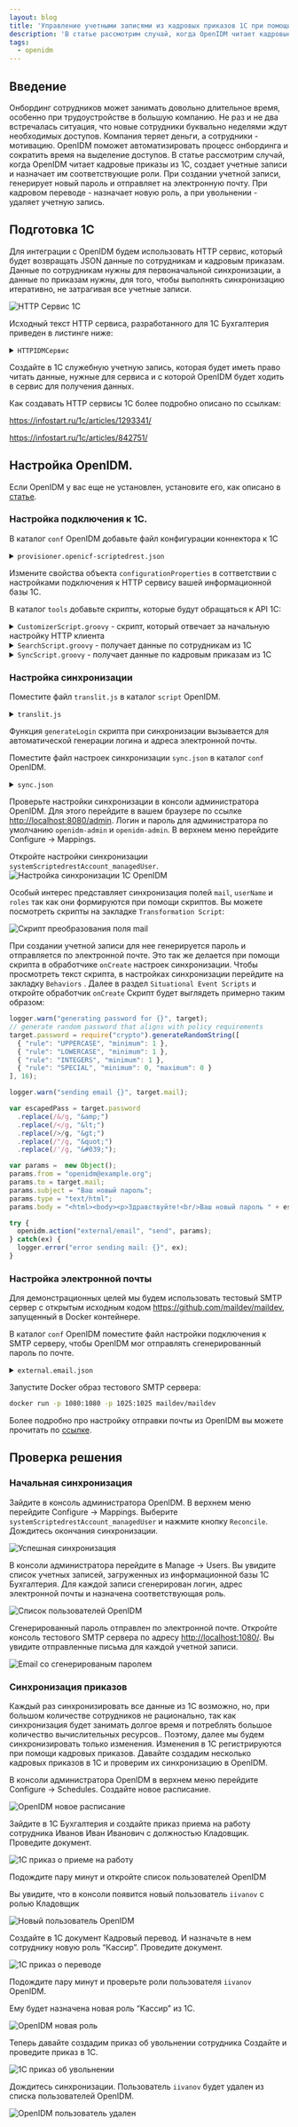 ```yaml
---
layout: blog
title: 'Управление учетными записями из кадровых приказов 1C при помощи OpenIDM'
description: 'В статье рассмотрим случай, когда OpenIDM читает кадровые приказы из 1С, создает учетные записи, назначает им соответствующие роли, а так же удаляет учетные записи при поступлении из 1С соотвествующего кадрового приказа'
tags: 
  - openidm
---
```


## Введение

Онбординг сотрудников может занимать довольно длительное время, особенно при трудоустройстве в большую компанию. Не раз и не два встречалась ситуация, что новые сотрудники буквально неделями ждут необходимых доступов. Компания теряет деньги, а сотрудники - мотивацию. OpenIDM поможет автоматизировать процесс онбординга и сократить время на выделение доступов. В статье рассмотрим случай, когда OpenIDM читает кадровые приказы из 1С, создает учетные записи и назначает им соответствующие роли. При создании учетной записи, генерирует новый пароль и отправляет на электронную почту. При кадровом переводе - назначает новую роль, а при увольнении - удаляет учетную запись. 

## Подготовка 1С

Для интеграции с OpenIDM будем использовать HTTP сервис, который будет возвращать JSON данные по сотрудникам и кадровым приказам. Данные по сотрудникам нужны для первоначальной синхронизации, а данные по приказам нужны, для того, чтобы выполнять синхронизацию итеративно, не затрагивая все учетные записи.

![HTTP Сервис 1С](https://raw.githubusercontent.com/wiki/3A-Systems/OpenIDM/images/openidm-1c-sync/0-1c-http-service.png)

Исходный текст HTTP сервиса, разработанного для 1С Бухгалтерия приведен в листинге ниже:
<details>

<summary><code>HTTPIDMСервис</code></summary>
<div markdown=1>

```
    Функция ШаблонURLСотрудникиПолучить(Запрос) 
    	Массив = ПолучитьСписокСотрудниковНаТекущуюДату();
    	СтрокаJSON = ПолучитьJSON(Массив);
    	
    	Ответ = ПолучитьHTTPСервисОтвет();
    	Ответ.УстановитьТелоИзСтроки(СтрокаJSON);
    	
    	Возврат Ответ;
    КонецФункции
    
    Функция ШаблонURLПриказыПолучить(Запрос)  
    	getLatest = Запрос.ПараметрыЗапроса.Получить("getLatest");
    	ПолучитьПоследнийПриказ = getLatest = "true";
    	date = Запрос.ПараметрыЗапроса.Получить("date");
    	ДатаПоследнегоПриказа = Дата("00010101");
    	Если ЗначениеЗаполнено(date) Тогда
    		ДатаПоследнегоПриказа = ПрочитатьДатуJSON(date, ФорматДатыJSON.ISO);	
    	КонецЕсли;
    	                          
    	Массив = ПолучитьСписокПриказов(ПолучитьПоследнийПриказ, ДатаПоследнегоПриказа);
    	СтрокаJSON = ПолучитьJSON(Массив);
    	
    	Ответ = ПолучитьHTTPСервисОтвет();
    	Ответ.УстановитьТелоИзСтроки(СтрокаJSON);
    	
    	Возврат Ответ;
    КонецФункции        
    
    Функция ПолучитьСписокПриказов(ПолучитьПоследнийПриказ, ДатаПоследнегоПриказа) 
    	Запрос = Новый Запрос;                  
    	Лимит = "";
    	Порядок = "";
    	Если ПолучитьПоследнийПриказ Тогда
    		Лимит = " ПЕРВЫЕ 1 ";
    		Порядок = "УБЫВ";
    	КонецЕсли;
    	
    	Запрос.Текст = "ВЫБРАТЬ РАЗРЕШЕННЫЕ " + Лимит + "
    	               |	КадроваяИсторияСотрудников.Период КАК Период,
    	               |	КадроваяИсторияСотрудников.Регистратор КАК Регистратор,
    							   |	КадроваяИсторияСотрудников.ВидСобытия КАК ВидСобытия,
    	               |	КадроваяИсторияСотрудников.Сотрудник.Ссылка КАК СотрудникСсылка,
    	               |	КадроваяИсторияСотрудников.ФизическоеЛицо.Фамилия КАК ФизическоеЛицоФамилия,
    	               |	КадроваяИсторияСотрудников.ФизическоеЛицо.Имя КАК ФизическоеЛицоИмя,
    	               |	КадроваяИсторияСотрудников.ФизическоеЛицо.Отчество КАК ФизическоеЛицоОтчество,
    	               |	КадроваяИсторияСотрудников.Должность КАК Должность
    	               |ИЗ
    	               |	РегистрСведений.КадроваяИсторияСотрудников КАК КадроваяИсторияСотрудников
    							   |ГДЕ    
    							   | Период > &МаксДата
    							   |
    	               |УПОРЯДОЧИТЬ ПО
    	               |	Период " + Порядок;
    	Запрос.Параметры.Вставить("МаксДата", ДатаПоследнегоПриказа);
    	
    	Выборка = Запрос.Выполнить().Выбрать();
        Массив = Новый Массив;
    	Пока Выборка.Следующий() Цикл
    		Структура = Новый Структура("date, type, user, newPosition");
    		Структура.date = Выборка.Период;
    		Структура.type = Строка(Выборка.ВидСобытия);
    		
    		СтруктураПользователь = Новый Структура("uid, name, surname, patronymic");
    		СтруктураПользователь.uid = Строка(Выборка.СотрудникСсылка.УникальныйИдентификатор());  
    		СтруктураПользователь.name = Выборка.ФизическоеЛицоИмя;  
    		СтруктураПользователь.surname = Выборка.ФизическоеЛицоФамилия;  
    		СтруктураПользователь.patronymic = Выборка.ФизическоеЛицоОтчество; 
    		
    		Структура.user = СтруктураПользователь;
    		
    		Если ЗначениеЗаполнено(Выборка.Должность) Тогда
    			Структура.newPosition = Выборка.Должность.Наименование;  
    		Иначе
    			Структура.newPosition = "";  	
    		КонецЕсли;
    		
    		Массив.Добавить(Структура);
    	КонецЦикла;
    	Возврат Массив;	
    
    КонецФункции
    
    Функция ПолучитьСписокСотрудниковНаТекущуюДату() 
    	Запрос = Новый Запрос;
    	Запрос.Текст = "ВЫБРАТЬ РАЗРЕШЕННЫЕ
    	               |	СправочникСотрудники.Ссылка КАК Ссылка,
    	               |	СправочникСотрудники.Код КАК Код,
    	               |	СправочникСотрудники.Наименование КАК Наименование,
    	               |	СправочникСотрудники.ФизическоеЛицо КАК ФизическоеЛицо,
    	               |	СправочникСотрудники.ФизическоеЛицо.Фамилия КАК ФизическоеЛицоФамилия,
    	               |	СправочникСотрудники.ФизическоеЛицо.Имя КАК ФизическоеЛицоИмя,
    	               |	СправочникСотрудники.ФизическоеЛицо.Отчество КАК ФизическоеЛицоОтчество,
    	               |	СправочникСотрудники.ГоловнаяОрганизация КАК ГоловнаяОрганизация,
    	               |	ЕСТЬNULL(КадроваяИсторияСотрудниковИнтервальный.Подразделение, ЗНАЧЕНИЕ(Справочник.ПодразделенияОрганизаций.ПустаяСсылка)) КАК ТекущееПодразделение,
    	               |	ЕСТЬNULL(КадроваяИсторияСотрудниковИнтервальный.Должность, ЗНАЧЕНИЕ(Справочник.Должности.ПустаяСсылка)) КАК ТекущаяДолжность
    	               |ИЗ
    	               |	Справочник.Сотрудники КАК СправочникСотрудники
    	               |		ЛЕВОЕ СОЕДИНЕНИЕ РегистрСведений.КадроваяИсторияСотрудниковИнтервальный КАК КадроваяИсторияСотрудниковИнтервальный
    	               |		ПО СправочникСотрудники.Ссылка = КадроваяИсторияСотрудниковИнтервальный.Сотрудник
    	               |			И (КадроваяИсторияСотрудниковИнтервальный.ДатаНачала В
    	               |				(ВЫБРАТЬ
    	               |					МАКСИМУМ(Т.ДатаНачала)
    	               |				ИЗ
    	               |					РегистрСведений.КадроваяИсторияСотрудниковИнтервальный КАК Т
    	               |				ГДЕ
    	               |					СправочникСотрудники.Ссылка = Т.Сотрудник
    	               |					И &МаксимальнаяДатаНачалоДня МЕЖДУ Т.ДатаНачала И Т.ДатаОкончания))
    	               |ГДЕ
    								 |	СправочникСотрудники.ПометкаУдаления = ЛОЖЬ";
    	Запрос.Параметры.Вставить("МаксимальнаяДатаНачалоДня", ТекущаяДата());
    	
    	Выборка = Запрос.Выполнить().Выбрать(); 
    	Массив = Новый Массив;
    	Пока Выборка.Следующий() Цикл
    		Структура = Новый Структура("uid, name, surname, patronymic, position");
    		Структура.uid = Строка(Выборка.Ссылка.УникальныйИдентификатор());  
    		Структура.name = Выборка.ФизическоеЛицоИмя;  
    		Структура.surname = Выборка.ФизическоеЛицоФамилия;  
    		Структура.patronymic = Выборка.ФизическоеЛицоОтчество;  
    		Если ЗначениеЗаполнено(Выборка.ТекущаяДолжность) Тогда
    			Структура.position = Выборка.ТекущаяДолжность.Наименование;  
    		Иначе
    			Структура.position = "";  	
    		КонецЕсли;
    		
    		Массив.Добавить(Структура);
    	КонецЦикла;
    	Возврат Массив;	
    КонецФункции      
    
    Функция ПолучитьJSON(Данные)
    	ЗаписьJSON = Новый ЗаписьJSON;
    	ЗаписьJSON.УстановитьСтроку();  
    	ЗаписатьJSON(ЗаписьJSON, Данные); 
    	Возврат ЗаписьJSON.Закрыть();
    КонецФункции
    
    Функция ПолучитьHTTPСервисОтвет()  
    	Ответ = Новый HTTPСервисОтвет(200);   
    	Ответ.Заголовки.Вставить("Content-Type","application/json; charset=utf-8");
    	Возврат Ответ;
    КонецФункции
```
</div>
</details>

Создайте в 1С служебную учетную запись, которая будет иметь право читать данные, нужные для сервиса и с которой OpenIDM будет ходить в сервис для получения данных.

Как создавать HTTP сервисы 1С более подробно описано по ссылкам:

https://infostart.ru/1c/articles/1293341/

https://infostart.ru/1c/articles/842751/

## Настройка OpenIDM.

Если OpenIDM у вас еще не установлен, установите его, как описано в [статье](https://www.3a-systems.ru/blog/2024-08-06-identity-management-and-openidm-intro#%D0%B7%D0%B0%D0%B3%D1%80%D1%83%D0%B7%D0%BA%D0%B0-%D0%B8-%D0%B7%D0%B0%D0%BF%D1%83%D1%81%D0%BA-openidm). 

### Настройка подключения к 1С.

В каталог `conf` OpenIDM добавьте файл конфигурации коннектора к 1С
<details>

<summary><code>provisioner.openicf-scriptedrest.json</code></summary>
<div markdown=1>
    
```json
    {
        "name" : "scriptedrest",
        "connectorRef" : {
            "connectorHostRef" : "#LOCAL",
            "connectorName" : "org.forgerock.openicf.connectors.scriptedrest.ScriptedRESTConnector",
            "bundleName" : "org.openidentityplatform.openicf.connectors.groovy-connector",
            "bundleVersion" : "[1.4.0.0,2)"
        },
        "poolConfigOption" : {
            "maxObjects" : 10,
            "maxIdle" : 10,
            "maxWait" : 150000,
            "minEvictableIdleTimeMillis" : 120000,
            "minIdle" : 1
        },
        "operationTimeout" : {
            "CREATE" : -1,
            "UPDATE" : -1,
            "DELETE" : -1,
            "TEST" : -1,
            "SCRIPT_ON_CONNECTOR" : -1,
            "SCRIPT_ON_RESOURCE" : -1,
            "GET" : -1,
            "RESOLVEUSERNAME" : -1,
            "AUTHENTICATE" : -1,
            "SEARCH" : -1,
            "VALIDATE" : -1,
            "SYNC" : -1,
            "SCHEMA" : -1
        },
        "resultsHandlerConfig" : {
            "enableNormalizingResultsHandler" : true,
            "enableFilteredResultsHandler" : true,
            "enableCaseInsensitiveFilter" : false,
            "enableAttributesToGetSearchResultsHandler" : true
        },
        "configurationProperties" : {
            "serviceAddress" : "http://localhost:8090",
            "proxyAddress" : null,
            "username" : "idm",
            "password" : "passw0rd",
            "defaultAuthMethod" : "BASIC_PREEMPTIVE",
            "defaultRequestHeaders" : [
                null
            ],
            "defaultContentType" : "application/json",
            "scriptExtensions" : [
                "groovy"
            ],
            "sourceEncoding" : "UTF-8",
            "customizerScriptFileName" : "CustomizerScript.groovy",
            "searchScriptFileName" : "SearchScript.groovy",
            "syncScriptFileName" : "SyncScript.groovy",
            "recompileGroovySource" : false,
            "minimumRecompilationInterval" : 100,
            "debug" : false,
            "verbose" : false,
            "warningLevel" : 1,
            "tolerance" : 10,
            "disabledGlobalASTTransformations" : null,
            "targetDirectory" : null,
            "scriptRoots" : [
                "&{launcher.project.location}/tools"
            ]
        },
        "objectTypes" : {
            "account" : {
                "$schema" : "http://json-schema.org/draft-03/schema",
                "id" : "__ACCOUNT__",
                "type" : "object",
                "nativeType" : "__ACCOUNT__",
                "properties" : {
                    "uid" : {
                        "type" : "string",
                        "nativeName" : "__NAME__",
                        "nativeType" : "string",
                        "flags" : [
                            "NOT_UPDATEABLE",
                            "NOT_CREATEABLE"
                        ]
                    },
                    "name" : {
                        "type" : "string",
                        "nativeName" : "name",
                        "nativeType" : "string",
                        "required" : true
                    },
                    "surname" : {
                        "type" : "string",
                        "nativeName" : "surname",
                        "nativeType" : "string"
                    },
                    "patronymic" : {
                        "type" : "string",
                        "nativeName" : "patronymic",
                        "nativeType" : "string"
                    },
                    "position" : {
                        "type" : "string",
                        "nativeName" : "position",
                        "nativeType" : "string"
                    }
                }
            }
        }
    }
```
</div>
</details>
    

Измените свойства объекта `configurationProperties`  в соттветствии с настройками подключения к HTTP сервису вашей информационной базы 1С.

В каталог `tools` добавьте скрипты, которые будут обращаться к API 1C:

<details>
<summary><code>CustomizerScript.groovy</code> - скрипт, который отвечает за начальную настройку HTTP клиента</summary>
<div markdown=1>
    
```groovy
    import groovyx.net.http.RESTClient
    import groovyx.net.http.StringHashMap
    import org.apache.http.HttpHost
    import org.apache.http.auth.AuthScope
    import org.apache.http.auth.UsernamePasswordCredentials
    import org.apache.http.client.ClientProtocolException
    import org.apache.http.client.CredentialsProvider
    import org.apache.http.client.HttpClient
    import org.apache.http.client.config.RequestConfig
    import org.apache.http.client.protocol.HttpClientContext
    import org.apache.http.conn.routing.HttpRoute
    import org.apache.http.impl.auth.BasicScheme
    import org.apache.http.impl.client.BasicAuthCache
    import org.apache.http.impl.client.BasicCookieStore
    import org.apache.http.impl.client.BasicCredentialsProvider
    import org.apache.http.impl.client.HttpClientBuilder
    import org.apache.http.impl.conn.PoolingHttpClientConnectionManager
    import org.forgerock.openicf.connectors.scriptedrest.ScriptedRESTConfiguration
    import org.forgerock.openicf.connectors.scriptedrest.ScriptedRESTConfiguration.AuthMethod
    import org.identityconnectors.common.security.GuardedString
    
    // must import groovyx.net.http.HTTPBuilder.RequestConfigDelegate
    import groovyx.net.http.HTTPBuilder.RequestConfigDelegate
    
    /**
     * A customizer script defines the custom closures to interact with the default implementation and customize it.
     */
    customize {
        init { HttpClientBuilder builder ->
    
            //SETUP: org.apache.http
            def c = delegate as ScriptedRESTConfiguration
    
            def httpHost = new HttpHost(c.serviceAddress?.host, c.serviceAddress?.port, c.serviceAddress?.scheme);
    
            PoolingHttpClientConnectionManager cm = new PoolingHttpClientConnectionManager();
            // Increase max total connection to 200
            cm.setMaxTotal(200);
            // Increase default max connection per route to 20
            cm.setDefaultMaxPerRoute(20);
            // Increase max connections for httpHost to 50
            cm.setMaxPerRoute(new HttpRoute(httpHost), 50);
    
            builder.setConnectionManager(cm)
    
            // configure timeout on the entire client
            RequestConfig requestConfig = RequestConfig.custom().build();
            builder.setDefaultRequestConfig(requestConfig)
    
            if (c.proxyAddress != null) {
                builder.setProxy(new HttpHost(c.proxyAddress?.host, c.proxyAddress?.port, c.proxyAddress?.scheme));
            }
    
            switch (ScriptedRESTConfiguration.AuthMethod.valueOf(c.defaultAuthMethod)) {
                case ScriptedRESTConfiguration.AuthMethod.BASIC_PREEMPTIVE:
                case ScriptedRESTConfiguration.AuthMethod.BASIC:
                    // It's part of the http client spec to request the resource anonymously
                    // first and respond to the 401 with the Authorization header.
                    final CredentialsProvider credentialsProvider = new BasicCredentialsProvider();
    
                    c.password.access(
                            {
                                credentialsProvider.setCredentials(new AuthScope(httpHost.getHostName(), httpHost.getPort()),
                                        new UsernamePasswordCredentials(c.username, new String(it)));
                            } as GuardedString.Accessor
                    );
    
                    builder.setDefaultCredentialsProvider(credentialsProvider);
                    break;
                case ScriptedRESTConfiguration.AuthMethod.NONE:
                    break;
                default:
                    throw new IllegalArgumentException();
            }
    
            c.propertyBag.put(HttpClientContext.COOKIE_STORE, new BasicCookieStore());
        }
    
        /**
         * This Closure can customize the httpClient and the returning object is injected into the Script Binding.
         */
        decorate { HttpClient httpClient ->
    
            //SETUP: groovyx.net.http
    
            def c = delegate as ScriptedRESTConfiguration
    
            def authCache = null
            if (AuthMethod.valueOf(c.defaultAuthMethod).equals(AuthMethod.BASIC_PREEMPTIVE)){
                authCache = new BasicAuthCache();
                authCache.put(new HttpHost(c.serviceAddress?.host, c.serviceAddress?.port, c.serviceAddress?.scheme), new BasicScheme());
    
            }
    
            def cookieStore = c.propertyBag.get(HttpClientContext.COOKIE_STORE)
    
            RESTClient restClient = new InnerRESTClient(c.serviceAddress, c.defaultContentType, authCache, cookieStore)
    
            Map<Object, Object> defaultRequestHeaders = new StringHashMap<Object>();
            if (null != c.defaultRequestHeaders) {
                c.defaultRequestHeaders.each {
                    if (null != it) {                
                        def kv = it.split('=')
                        assert kv.size() == 2
                        defaultRequestHeaders.put(kv[0], kv[1])
                    }
                }
            }
    
            restClient.setClient(httpClient);
            restClient.setHeaders(defaultRequestHeaders)
    
            // Return with the decorated instance
            return restClient
        }
    
    }
    
    RequestConfigDelegate blank = null;
    
    class InnerRESTClient extends RESTClient {
    
        def authCache = null;
        def cookieStore = null;
    
        InnerRESTClient(Object defaultURI, Object defaultContentType, authCache, cookieStore) throws URISyntaxException {
            super(defaultURI, defaultContentType)
            this.authCache = authCache
            this.cookieStore = cookieStore
        }
    
        @Override
        protected Object doRequest(
                final RequestConfigDelegate delegate) throws ClientProtocolException, IOException {
    
            // Add AuthCache to the execution context
            if (null != authCache) {
                //do Preemptive Auth
                delegate.getContext().setAttribute(HttpClientContext.AUTH_CACHE, authCache);
            }
            // Add AuthCache to the execution context
            if (null != cookieStore) {
                //do Preemptive Auth
                delegate.getContext().setAttribute(HttpClientContext.COOKIE_STORE, cookieStore);
            }
            return super.doRequest(delegate)
        }
    }
```
</div>
</details>
    
<details>
<summary><code>SearchScript.groovy</code> - получает данные по сотрудникам из 1С</summary>
<div markdown=1>
    
```groovy
    
    import groovyx.net.http.RESTClient
    import org.apache.http.client.HttpClient
    import org.forgerock.openicf.connectors.scriptedrest.ScriptedRESTConfiguration
    import org.forgerock.openicf.misc.scriptedcommon.OperationType
    import org.identityconnectors.common.logging.Log
    import org.identityconnectors.framework.common.objects.Attribute
    import org.identityconnectors.framework.common.objects.AttributeUtil
    import org.identityconnectors.framework.common.objects.Name
    import org.identityconnectors.framework.common.objects.ObjectClass
    import org.identityconnectors.framework.common.objects.OperationOptions
    import org.identityconnectors.framework.common.objects.SearchResult
    import org.identityconnectors.framework.common.objects.Uid
    import org.identityconnectors.framework.common.objects.filter.Filter
    
    import static groovyx.net.http.Method.GET
    
    // imports used for CREST based REST APIs
    import org.forgerock.openicf.misc.crest.CRESTFilterVisitor
    import org.forgerock.openicf.misc.crest.VisitorParameter
    
    def operation = operation as OperationType
    def configuration = configuration as ScriptedRESTConfiguration
    def httpClient = connection as HttpClient
    def connection = customizedConnection as RESTClient
    def filter = filter as Filter
    def log = log as Log
    def objectClass = objectClass as ObjectClass
    def options = options as OperationOptions
    def resultHandler = handler
    
    log.info("Entering " + operation + " Script")
    
    def queryFilter = 'true'
    if (filter != null) {
        queryFilter = filter.accept(CRESTFilterVisitor.VISITOR, [
                translateName: { String name ->
                    if (AttributeUtil.namesEqual(name, Uid.NAME)) {
                        return "uid"
                    } else if (AttributeUtil.namesEqual(name, "name")) {
                        return "name"
                    } else if (AttributeUtil.namesEqual(name, "surname")) {
                        return "surname"
                    } else if (AttributeUtil.namesEqual(name, "patronymic")) {
                        return "patronymic"
                    } else {
                        throw new IllegalArgumentException("Unknown field name: ${name}");
                    }
                },
                convertValue : { Attribute value ->
                    if (AttributeUtil.namesEqual(value.name, "position")) {
                        return value.value
                    } else {
                        return AttributeUtil.getStringValue(value)
                    }
                }] as VisitorParameter).toString();
    }
    switch (objectClass) {
        case ObjectClass.ACCOUNT:
            def searchResult = connection.request(GET) { req ->
                uri.path = '/api/users'
                uri.query = [
                        _queryFilter: queryFilter
                ]
    
                response.success = { resp, json ->
                    json.each() { value ->
                        resultHandler {
                            uid value.uid
                            id value.uid
                            attribute 'surname', value?.surname
                            attribute 'name', value?.name
                            attribute 'patronymic', value?.patronymic
                            attribute 'position', value?.position
                        }
                    }
                    json
                }
            }
    
            return new SearchResult()
    
        case ObjectClass.GROUP:
            throw new IllegalArgumentException("Group sync is not supported");
    }
    
```
</div>
</details>


<details>
<summary><code>SyncScript.groovy</code> - получает данные по кадровым приказам из 1С</summary>
<div markdown=1>
    
```groovy
    
    import groovyx.net.http.RESTClient
    import org.apache.http.client.HttpClient
    import org.forgerock.openicf.connectors.scriptedrest.ScriptedRESTConfiguration
    import org.forgerock.openicf.misc.scriptedcommon.OperationType
    import org.identityconnectors.common.logging.Log
    import org.identityconnectors.framework.common.objects.ObjectClass
    import org.identityconnectors.framework.common.objects.SyncToken
    
    import static groovyx.net.http.Method.GET
    
    def operation = operation as OperationType
    def configuration = configuration as ScriptedRESTConfiguration
    def httpClient = connection as HttpClient
    def connection = customizedConnection as RESTClient
    def log = log as Log
    def objectClass = objectClass as ObjectClass
    
    log.info("Entering " + operation + " Script");
    
    if (OperationType.GET_LATEST_SYNC_TOKEN.equals(operation)) {
    
        return connection.request(GET) { req ->
            uri.path = '/api/orders'
            uri.query = [
                    getLatest: 'true',
            ]
    
            response.success = { resp, json ->
                def lastToken = 0l
                json.each() { it ->
                    lastToken = it.date
                }
                return new SyncToken(lastToken)
            }
    
            response.failure = { resp, json ->
                throw new ConnectException(json.message)
            }
        }
    
    } else if (OperationType.SYNC.equals(operation)) {
        def token = token as Object
        log.info("Entering SYNC");
        switch (objectClass) {
            case ObjectClass.ACCOUNT:
                return connection.request(GET) { req ->
                    uri.path = '/api/orders'
                    uri.query = [
                            date: "${token}",
                    ]
    
                    response.success = { resp, json ->
                        def lastToken = 0l
                        json.each() { changeLogEntry ->
                            lastToken = changeLogEntry.date
    
                            def user = {
                                uid changeLogEntry.user.uid
                                id changeLogEntry.user.uid
                                attribute 'name', changeLogEntry.user.name
                                attribute 'surname', changeLogEntry.user.surname
                                attribute 'patronymic', changeLogEntry.user.patronymic
                                attribute 'position', changeLogEntry.newPosition?.name
                            }
    
                            handler({
                                syncToken lastToken
                                if ("hire".equals(changeLogEntry.type)) {
                                    CREATE()
                                    object user
                                } else if ("transfer".equals(changeLogEntry.type)) {
                                    CREATE_OR_UPDATE()
                                    object user
                                } else if ("fire".equals(changeLogEntry.type)) {
                                    DELETE()
                                    object {
                                        uid changeLogEntry.user.uid
                                        id changeLogEntry.user.uid
                                        delegate.objectClass(objectClass)
                                    }
                                    return
                                } else {
                                    CREATE_OR_UPDATE()
                                    object user
                                }
                            })
                        }
                        return new SyncToken(lastToken)
                    }
    
                    response.failure = { resp, json ->
                        throw new ConnectException(json.message)
                    }
                }
                break;
    
            case ObjectClass.GROUP:
                throw new IllegalArgumentException("Group sync is not supported");
                break;
        }
    
    } else { // action not implemented
        log.error("Sync script: action '" + operation + "' is not implemented in this script");
    }
    
```
</div>
</details>
    

### Настройка синхронизации

Поместите файл `translit.js` в каталог `script` OpenIDM.

<details>

<summary><code>translit.js</code></summary>
<div markdown=1>

```js
    /*global exports*/
    (function () {
        var translit = function (word) {
    
            var converter = {
                'а': 'a', 'б': 'b', 'в': 'v', 'г': 'g', 'д': 'd',
                'е': 'e', 'ё': 'e', 'ж': 'zh', 'з': 'z', 'и': 'i',
                'й': 'y', 'к': 'k', 'л': 'l', 'м': 'm', 'н': 'n',
                'о': 'o', 'п': 'p', 'р': 'r', 'с': 's', 'т': 't',
                'у': 'u', 'ф': 'f', 'х': 'h', 'ц': 'c', 'ч': 'ch',
                'ш': 'sh', 'щ': 'sch', 'ь': '', 'ы': 'y', 'ъ': '',
                'э': 'e', 'ю': 'yu', 'я': 'ya'
            }
            var answer = '';
            word = word.toLowerCase();
            for (var i = 0; i < word.length; ++i) {
                if (converter[word[i]] == undefined) {
                    answer += word[i];
                } else {
                    answer += converter[word[i]];
                }
            }
            return answer;
        }
    
        var generateLogin = function (name, surname) {
            var nameT = translit(name);
            var surnameT = translit(surname);
            return nameT.substring(0, 1) + surnameT;
        }
    
        exports.translit = translit;
        exports.generateLogin = generateLogin;
    
    }());
```
</div>
</details>
    

Функция `generateLogin` скрипта при синхронизации вызывается для автоматической генерации логина и адреса электронной почты.

Поместите файл настроек синхронизации `sync.json` в каталог `conf` OpenIDM.

<details>

<summary><code>sync.json</code></summary>
<div markdown=1>

```json
    {
        "mappings" : [
            {
                "target" : "managed/user",
                "source" : "system/scriptedrest/account",
                "name" : "systemScriptedrestAccount_managedUser",
                "properties" : [
                    {
                        "target" : "mail",
                        "transform" : {
                            "type" : "text/javascript",
                            "globals" : { },
                            "source" : "require('translit').generateLogin(source.name, source.surname) + \"@example.org\""
                        },
                        "source" : ""
                    },
                    {
                        "target" : "sn",
                        "source" : "surname"
                    },
                    {
                        "target" : "givenName",
                        "source" : "name"
                    },
                    {
                        "target" : "userName",
                        "transform" : {
                            "type" : "text/javascript",
                            "globals" : { },
                            "source" : "require('translit').generateLogin(source.name, source.surname)"
                        },
                        "source" : ""
                    },
                    {
                        "target" : "roles",
                        "transform" : {
                            "type" : "text/javascript",
                            "globals" : { },
                            "source" : "/*global openidm*/\nlogger.warn(\"set role {} for {}\", source.position, source.name);\n\nfunction getRoles(position) {\n    if(!position) {\n        return [];\n    }\n    var response = openidm.query(\"managed/role\", {\"_queryFilter\": 'name eq \"' + position + '\"'});\n\n    var roleId;\n    if(!response.result || response.result.length === 0) {\n        response = openidm.create(\"managed/role\", null, {'name': position, 'description' : position});\n        logger.warn(\"got new role response: {}\", response);\n        roleId = response[\"_id\"];\n\n    } else {\n        logger.warn(\"existing role response: {}\", response);\n        roleId = response.result[0][\"_id\"];\n    }\n\n    return [{\n        \"_ref\": \"managed/role/\" + roleId\n    }];\n}\n\ngetRoles(source.position)\n\n\n"
                        },
                        "source" : ""
                    }
                ],
                "policies" : [
                    {
                        "action" : "EXCEPTION",
                        "situation" : "AMBIGUOUS"
                    },
                    {
                        "action" : "DELETE",
                        "situation" : "SOURCE_MISSING"
                    },
                    {
                        "action" : "CREATE",
                        "situation" : "MISSING"
                    },
                    {
                        "action" : "EXCEPTION",
                        "situation" : "FOUND_ALREADY_LINKED"
                    },
                    {
                        "action" : "DELETE",
                        "situation" : "UNQUALIFIED"
                    },
                    {
                        "action" : "EXCEPTION",
                        "situation" : "UNASSIGNED"
                    },
                    {
                        "action" : "EXCEPTION",
                        "situation" : "LINK_ONLY"
                    },
                    {
                        "action" : "IGNORE",
                        "situation" : "TARGET_IGNORED"
                    },
                    {
                        "action" : "IGNORE",
                        "situation" : "SOURCE_IGNORED"
                    },
                    {
                        "action" : "IGNORE",
                        "situation" : "ALL_GONE"
                    },
                    {
                        "action" : "UPDATE",
                        "situation" : "CONFIRMED"
                    },
                    {
                        "action" : "UPDATE",
                        "situation" : "FOUND"
                    },
                    {
                        "action" : "CREATE",
                        "situation" : "ABSENT"
                    }
                ],
                "onCreate" : {
                    "type" : "text/javascript",
                    "globals" : { },
                    "source" : "logger.warn(\"generating password for {}\", target);\n// generate random password that aligns with policy requirements\ntarget.password = require(\"crypto\").generateRandomString([\n  { \"rule\": \"UPPERCASE\", \"minimum\": 1 },\n  { \"rule\": \"LOWERCASE\", \"minimum\": 1 },\n  { \"rule\": \"INTEGERS\", \"minimum\": 1 },\n  { \"rule\": \"SPECIAL\", \"minimum\": 0, \"maximum\": 0 }\n], 16);\n\nlogger.warn(\"genered password {}\", target.password);\n\n\nlogger.warn(\"sending email {}\", target.mail);\n\nvar escapedPass = target.password\n  .replace(/&/g, \"&amp;\")\n  .replace(/</g, \"&lt;\")\n  .replace(/>/g, \"&gt;\")\n  .replace(/\"/g, \"&quot;\")\n  .replace(/'/g, \"&#039;\");\n\nvar params =  new Object();\nparams.from = \"openidm@example.org\";\nparams.to = target.mail;\nparams.subject = \"Ваш новый пароль\";\nparams.type = \"text/html\";\nparams.body = \"<html><body><p>Здравствуйте!<br/>Ваш новый пароль \" + escapedPass + \"</p></body></html>\";\n\ntry {\n  openidm.action(\"external/email\", \"send\", params);\n} catch(ex) {\n  logger.error(\"error sending mail: {}\", ex);\n}\n"
                },
                "taskThreads" : 1
            }
        ]
    }
```
</div>
</details>
    

Проверьте настройки синхронизации в консоли администратора OpenIDM. Для этого перейдите в вашем браузере по ссылке [http://localhost:8080/admin](http://localhost:8080/admin). Логин и пароль для администратора по умолчанию `openidm-admin` и `openidm-admin`. В верхнем меню перейдите Configure → Mappings. 

Откройте настройки синхронизации `systemScriptedrestAccount_managedUser`.  
![Настройка синхронизации 1С OpenIDM](https://raw.githubusercontent.com/wiki/3A-Systems/OpenIDM/images/openidm-1c-sync/1-reconcile-settings.png)


Особый интерес представляет синхронизация полей `mail`, `userName` и `roles` так как они формируются при помощи скриптов. Вы можете посмотреть скрипты на закладке `Transformation Script`:

![Скрипт преобразования поля mail](https://raw.githubusercontent.com/wiki/3A-Systems/OpenIDM/images/openidm-1c-sync/2-mail-transformation-script.png)

При создании учетной записи для нее генерируется пароль и отправляется по электронной почте. Это так же делается при помощи скрипта в обработчике `onCreate` настроек синхронизации. Чтобы просмотреть текст скрипта, в настройках синхронизации перейдите на закладку `Behaviors` . Далее в раздел `Situational Event Scripts` и откройте обработчик `onCreate` Скрипт будет выглядеть примерно таким образом:

```jsx
logger.warn("generating password for {}", target);
// generate random password that aligns with policy requirements
target.password = require("crypto").generateRandomString([
  { "rule": "UPPERCASE", "minimum": 1 },
  { "rule": "LOWERCASE", "minimum": 1 },
  { "rule": "INTEGERS", "minimum": 1 },
  { "rule": "SPECIAL", "minimum": 0, "maximum": 0 }
], 16);

logger.warn("sending email {}", target.mail);

var escapedPass = target.password
  .replace(/&/g, "&amp;")
  .replace(/</g, "&lt;")
  .replace(/>/g, "&gt;")
  .replace(/"/g, "&quot;")
  .replace(/'/g, "&#039;");

var params =  new Object();
params.from = "openidm@example.org";
params.to = target.mail;
params.subject = "Ваш новый пароль";
params.type = "text/html";
params.body = "<html><body><p>Здравствуйте!<br/>Ваш новый пароль " + escapedPass + "</p></body></html>";

try {
  openidm.action("external/email", "send", params);
} catch(ex) {
  logger.error("error sending mail: {}", ex);
}

```

### Настройка электронной почты

Для демонстрационных целей мы будем использовать тестовый SMTP сервер с открытым исходным кодом https://github.com/maildev/maildev, запущенный в Docker контейнере.

В каталог `conf` OpenIDM поместите файл настройки подключения к SMTP серверу, чтобы OpenIDM мог отправлять сгенерированный пароль по почте.

<details>
<summary><code>external.email.json</code></summary>
<div markdown=1>
    
```json
    {
        "host" : "localhost",
        "port" : "1025",
        "auth" : {
            "enable" : false
        },
        "starttls" : {
            "enable" : false
        },
        "from" : ""
    }
```
</div>
</details>
    

Запустите Docker образ тестового SMTP сервера:

```bash
docker run -p 1080:1080 -p 1025:1025 maildev/maildev
```

Более подробно про настройку отправки почты из OpenIDM вы можете прочитать по [ссылке](https://doc.openidentityplatform.org/openidm/integrators-guide/chap-mail).

## Проверка решения

### Начальная синхронизация

Зайдите в консоль администратора OpenIDM. В верхнем меню перейдите Configure → Mappings. Выберите `systemScriptedrestAccount_managedUser` и нажмите кнопку `Reconcile`. Дождитесь окончания синхронизации.

![Успешная синхронизация](https://raw.githubusercontent.com/wiki/3A-Systems/OpenIDM/images/openidm-1c-sync/3-reconcile-result.png)

В консоли администратора перейдите в Manage → Users. Вы увидите список учетных записей, загруженных из информационной базы 1С Бухгалтерия. Для каждой записи сгенерирован логин, адрес электронной почты и назначена соответствующая роль. 

![Список пользователей OpenIDM](https://raw.githubusercontent.com/wiki/3A-Systems/OpenIDM/images/openidm-1c-sync/4-openidm-user-list.png)

Сгенерированный пароль отправлен по электронной почте. Откройте консоль тестового SMTP сервера по адресу [http://localhost:1080/](http://localhost:1080/). Вы увидите отправленные письма для каждой учетной записи.

![Email со сгенерированым паролем](https://raw.githubusercontent.com/wiki/3A-Systems/OpenIDM/images/openidm-1c-sync/5-mail-new-password.png)

### Синхронизация приказов

Каждый раз синхронизировать все данные из 1С возможно, но, при большом количестве сотрудников не рационально, так как синхронизация будет занимать долгое время и потреблять большое количество вычислительных ресурсов.. Поэтому, далее мы будем синхронизировать только изменения. Изменения в 1С регистрируются при помощи кадровых приказов. Давайте создадим несколько кадровых приказов в 1С и проверим их синхронизацию в OpenIDM.

В консоли администратора OpenIDM в верхнем меню перейдите Configure → Schedules. Создайте новое расписание.

![OpenIDM новое расписание](https://raw.githubusercontent.com/wiki/3A-Systems/OpenIDM/images/openidm-1c-sync/6-openidm-new-sync.png)

Зайдите в 1С Бухгалтерия и создайте приказ приема на работу сотрудника Иванов Иван Иванович с должностью Кладовщик. Проведите документ.

![1С приказ о приеме на работу](https://raw.githubusercontent.com/wiki/3A-Systems/OpenIDM/images/openidm-1c-sync/7-1с-hiring-order.png)

Подождите пару минут и откройте список пользователей OpenIDM

Вы увидите, что в консоли появится новый пользователь `iivanov` с ролью Кладовщик 

![Новый пользователь OpenIDM](https://raw.githubusercontent.com/wiki/3A-Systems/OpenIDM/images/openidm-1c-sync/8-openidm-new-user.png)

Создайте в 1С документ Кадровый перевод. И назначьте в нем сотруднику новую роль “Кассир”. Проведите документ. 

![1С приказ о переводе](https://raw.githubusercontent.com/wiki/3A-Systems/OpenIDM/images/openidm-1c-sync/9-1c-transfer-order.png)

Подождите пару минут и проверьте роли пользователя `iivanov` OpenIDM.

Ему будет назначена новая роль “Кассир” из 1С.

![OpenIDM новая роль](https://raw.githubusercontent.com/wiki/3A-Systems/OpenIDM/images/openidm-1c-sync/10-openidm-new-role.png)

Теперь давайте создадим приказ об увольнении сотрудника Создайте и проведите приказ в 1С.

![1С приказ об увольнении](https://raw.githubusercontent.com/wiki/3A-Systems/OpenIDM/images/openidm-1c-sync/11-1c-fire-order.png)

Дождитесь синхронизации. Пользователь `iivanov` будет удален из списка пользователей OpenIDM.

![OpenIDM пользователь удален](https://raw.githubusercontent.com/wiki/3A-Systems/OpenIDM/images/openidm-1c-sync/12-openidm-user-deleted.png)